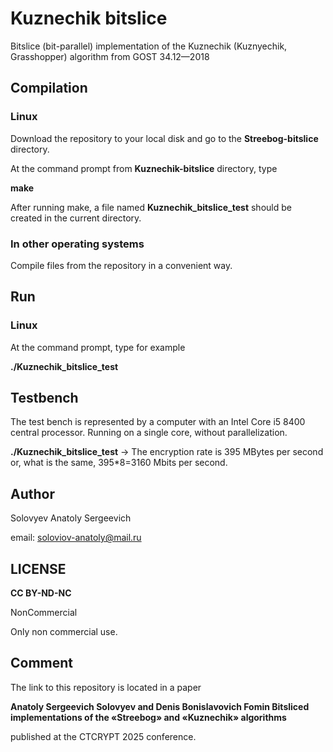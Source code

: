 # Kuznechik bitslice

Bitslice (bit-parallel) implementation of the Kuznechik (Kuznyechik, Grasshopper) algorithm from GOST 34.12—2018

## Compilation

### Linux

Download the repository to your local disk and go to the **Streebog-bitslice** directory.

At the command prompt from **Kuznechik-bitslice** directory, type

**make**

After running make, a file named **Kuznechik_bitslice_test** should be created in the current directory.

### In other operating systems

Compile files from the repository in a convenient way.

## Run

### Linux

At the command prompt, type for example

**./Kuznechik_bitslice_test**

## Testbench

The test bench is represented by a computer with an Intel Core i5 8400 central processor. Running on a single core, without parallelization.

**./Kuznechik_bitslice_test**    ->  The encryption rate is 395 MBytes per second or, what is the same, 395*8=3160 Mbits per second.

## Author

Solovyev Anatoly Sergeevich

email: soloviov-anatoly@mail.ru

## LICENSE

**CC BY-ND-NC**

NonCommercial

Only non commercial use.

## Comment

The link to this repository is located in a paper

**Anatoly Sergeevich Solovyev and Denis Bonislavovich Fomin
Bitsliced implementations of the «Streebog» and «Kuznechik» algorithms**

published at the CTCRYPT 2025 conference.


